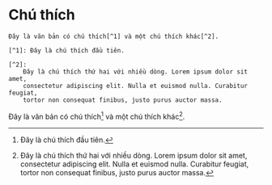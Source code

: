 # Chú thích


``` 
Đây là văn bản có chú thích[^1] và một chú thích khác[^2].

[^1]: Đây là chú thích đầu tiên.

[^2]:
    Đây là chú thích thứ hai với nhiều dòng. Lorem ipsum dolor sit amet, 
    consectetur adipiscing elit. Nulla et euismod nulla. Curabitur feugiat, 
    tortor non consequat finibus, justo purus auctor massa.
```

Đây là văn bản có chú thích[^1] và một chú thích khác[^2].

[^1]: Đây là chú thích đầu tiên.

[^2]:
    Đây là chú thích thứ hai với nhiều dòng. Lorem ipsum dolor sit amet, 
    consectetur adipiscing elit. Nulla et euismod nulla. Curabitur feugiat, 
    tortor non consequat finibus, justo purus auctor massa.


